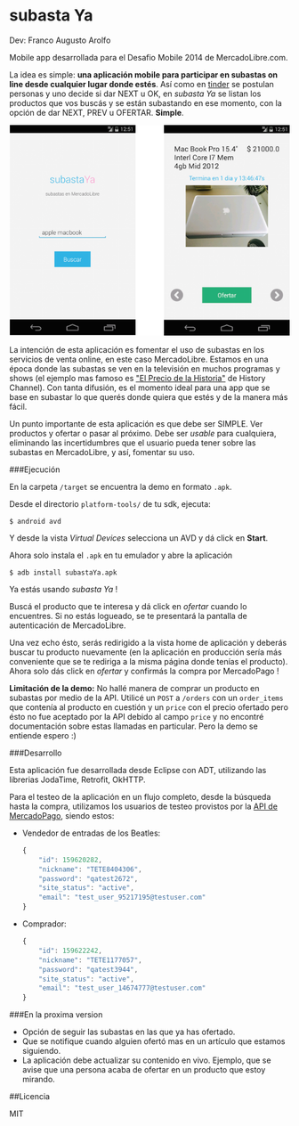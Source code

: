 subasta Ya
==========

Dev: Franco Augusto Arolfo

Mobile app desarrollada para el Desafio Mobile 2014 de MercadoLibre.com.

La idea es simple: **una aplicación mobile para participar en subastas on line desde cualquier lugar donde estés**. 
Así como en [tinder](http://www.gotinder.com/) se postulan personas y uno decide si dar NEXT u OK, en _subasta Ya_ se listan los productos que vos buscás y se están subastando en ese momento, con la opción de dar NEXT, PREV u OFERTAR. **Simple**.

![screenshots](/screenshots/screens.png "screenshots")

La intención de esta aplicación es fomentar el uso de subastas en los servicios de venta online, en este caso MercadoLibre. Estamos en una época donde las subastas se ven en la televisión en muchos programas y shows (el ejemplo mas famoso es ["El Precio de la Historia"](http://ar.tuhistory.com/programas/el-precio-de-la-historia.html) de History Channel). Con tanta difusión, es el momento ideal para una app que se base en subastar lo que querés donde quiera que estés y de la manera más fácil.

Un punto importante de esta aplicación es que debe ser SIMPLE. Ver productos y ofertar o pasar al próximo. 
Debe ser _usable_ para cualquiera, eliminando las incertidumbres que el usuario pueda tener sobre las subastas en MercadoLibre, y así, fomentar su uso.

###Ejecución

En la carpeta `/target` se encuentra la demo en formato `.apk`.

Desde el directorio `platform-tools/` de tu sdk, ejecuta:

```shell
$ android avd
```

Y desde la vista _Virtual Devices_ selecciona un AVD y dá click en __Start__.

Ahora solo instala el `.apk` en tu emulador y abre la aplicación

```shell
$ adb install subastaYa.apk
```

Ya estás usando _subasta Ya_ ! 

Buscá el producto que te interesa y dá click en _ofertar_ cuando lo encuentres. Si no estás logueado, se te presentará la pantalla de autenticación de MercadoLibre.

Una vez echo ésto, serás redirigido a la vista home de aplicación y deberás buscar tu producto nuevamente (en la aplicación en producción sería más conveniente que se te rediriga a la misma página donde tenías el producto). Ahora solo dás click en _ofertar_ y confirmás la compra por MercadoPago !

__Limitación de la demo:__ No hallé manera de comprar un producto en subastas por medio de la API. Utilicé un `POST` a `/orders` con un `order_items` que contenía al producto en cuestión y un `price` con el precio ofertado pero ésto no fue aceptado por la API debido al campo `price` y no encontré documentación sobre estas llamadas en particular. Pero la demo se entiende espero :)

###Desarrollo

Esta aplicación fue desarrollada desde Eclipse con ADT, utilizando las librerias JodaTime, Retrofit, OkHTTP.

Para el testeo de la aplicación en un flujo completo, desde la búsqueda hasta la compra,
utilizamos los usuarios de testeo provistos por la [API de MercadoPago](http://developers.mercadopago.com/documentation/create-test-users), siendo estos:

* Vendedor de entradas de los Beatles:

    ```javascript
    {
        "id": 159620282,
        "nickname": "TETE8404306",
        "password": "qatest2672",
        "site_status": "active",
        "email": "test_user_95217195@testuser.com"
    }
    ```

* Comprador:

    ```javascript
    {
        "id": 159622242,
        "nickname": "TETE1177057",
        "password": "qatest3944",
        "site_status": "active",
        "email": "test_user_14674777@testuser.com"
    }
    ```

###En la proxima version

* Opción de seguir las subastas en las que ya has ofertado.
* Que se notifique cuando alguien ofertó mas en un artículo que estamos siguiendo.
* La aplicación debe actualizar su contenido en vivo. Ejemplo, que se avise que una persona acaba de ofertar en un producto que estoy mirando.


##Licencia

MIT


